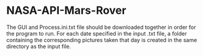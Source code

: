 # NASA-API-Mars-Rover

The GUI and Process.ini.txt file should be downloaded together in order for the program to run. For each date specified in the input .txt file, a folder containing the corresponding pictures taken that day is created in the same directory as the input file.
